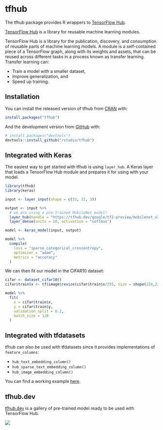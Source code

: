 # tfhub

<!-- badges: start -->
<!-- badges: end -->

The tfhub package provides R wrappers to [TensorFlow Hub](https://www.tensorflow.org/hub).

[TensorFlow Hub](https://www.tensorflow.org/hub) is a library for reusable machine learning modules.

TensorFlow Hub is a library for the publication, discovery, and consumption of reusable parts of machine learning models. A module is a self-contained piece of a TensorFlow graph, along with its weights and assets, that can be reused across different tasks in a process known as transfer learning. Transfer learning can:

* Train a model with a smaller dataset,
* Improve generalization, and
* Speed up training.

## Installation

You can install the released version of tfhub from [CRAN](https://CRAN.R-project.org) with:

``` r
install.packages("tfhub")
```

And the development version from [GitHub](https://github.com/) with:

``` r
# install.packages("devtools")
devtools::install_github("rstudio/tfhub")
```

## Integrated with Keras

The easiest way to get started with tfhub is using `layer_hub`. A Keras layer that
loads a TensorFlow Hub module and prepares it for using with your model.

``` r
library(tfhub)
library(keras)

input <- layer_input(shape = c(32, 32, 3))

output <- input %>%
  # we are using a pre-trained MobileNet model!
  layer_hub(handle = "https://tfhub.dev/google/tf2-preview/mobilenet_v2/feature_vector/2") %>%
  layer_dense(units = 10, activation = "softmax")

model <- keras_model(input, output)

model %>%
  compile(
    loss = "sparse_categorical_crossentropy",
    optimizer = "adam",
    metrics = "accuracy"
  )
```

We can then fit our model in the CIFAR10 dataset:

``` r
cifar <- dataset_cifar10()
cifar$train$x <- tf$image$resize(cifar$train$x/255, size = shape(224,224))

model %>%
  fit(
    x = cifar$train$x,
    y = cifar$train$y,
    validation_split = 0.2,
    batch_size = 128
  )
```

## Integrated with tfdatasets

tfhub can also be used with tfdatasets since it provides implementations of `feature_columns`:

* `hub_text_embedding_column()`
* `hub_sparse_text_embedding_column()`
* `hub_image_embedding_column()`

You can find a working example [here](https://github.com/rstudio/tfhub/tree/master/vignettes/examples/feature_column.R).

## tfhub.dev

[tfhub.dev](https://tfhub.dev) is a gallery of pre-trained model ready to be used with TensorFlow Hub.

![](https://user-images.githubusercontent.com/4706822/63043426-9842ba00-bea2-11e9-9ce2-a4d219de1fa7.png)


